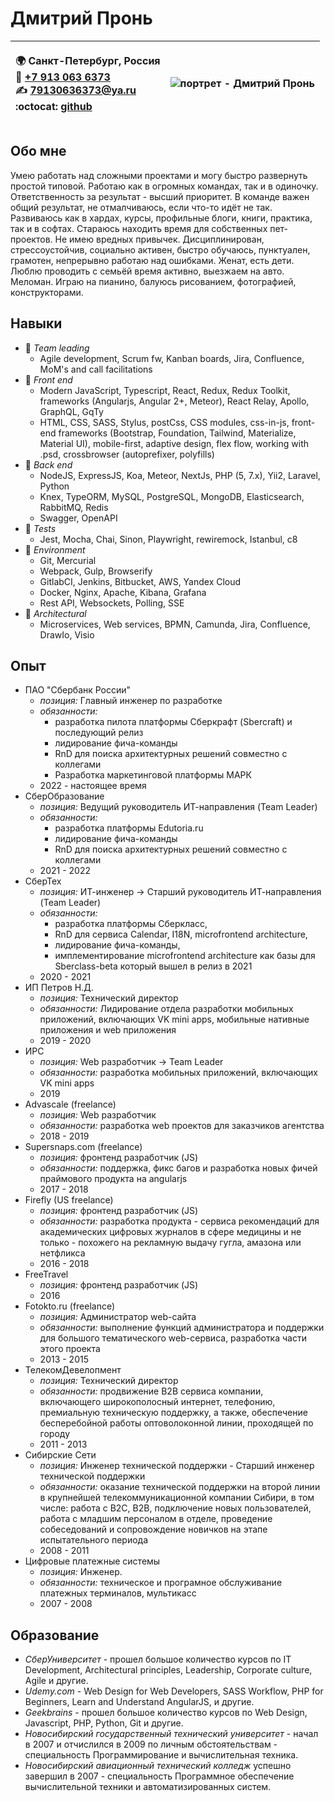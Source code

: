 # Дмитрий Пронь

|<p>**:earth_africa: Санкт-Петербург, Россия**<br>**:selfie: [+7 913 063 6373](tel:+79130636373)**<br>**:writing_hand: [79130636373@ya.ru](mailto:79130636373@ya.ru)**<br>:octocat: **[github](https://github.com/otecd)**|![портрет - Дмитрий Пронь](https://avatars.githubusercontent.com/u/17315884?s=140&u=c1868ff0ae14b1fecb3f58ee57c24bb9ead3a345&v=4)|
|:---|---|

## Обо мне

Умею работать над сложными проектами и могу быстро развернуть простой типовой. Работаю как в огромных командах, так и в одиночку. Ответственность за результат - высший приоритет. В команде важен общий результат, не отмалчиваюсь, если что-то идёт не так. Развиваюсь как в хардах, курсы, профильные блоги, книги, практика, так и в софтах. Стараюсь находить время для собственных пет-проектов.
Не имею вредных привычек. Дисциплинирован, стрессоустойчив, социально активен, быстро обучаюсь, пунктуален, грамотен, непрерывно работаю над ошибками.
Женат, есть дети. Люблю проводить с семьёй время активно, выезжаем на авто. Меломан. Играю на пианино, балуюсь рисованием, фотографией, конструкторами.

## Навыки

- :yellow_heart: *Team leading*
  - Agile development, Scrum fw, Kanban boards, Jira, Confluence, MoM's and call facilitations
- :stars: *Front end*
  - Modern JavaScript, Typescript, React, Redux, Redux Toolkit, frameworks (Angularjs,
Angular 2+, Meteor), React Relay, Apollo, GraphQL, GqTy
  - HTML, CSS, SASS, Stylus, postCss, CSS modules, css-in-js, front-end
frameworks (Bootstrap, Foundation, Tailwind, Materialize, Material UI), mobile-first, adaptive design, flex flow, working with .psd, crossbrowser (autoprefixer, polyfills)
- :floppy_disk: *Back end*
  - NodeJS, ExpressJS, Koa, Meteor, NextJs, PHP (5, 7.x), Yii2,
Laravel, Python
  - Knex, TypeORM, MySQL, PostgreSQL, MongoDB, Elasticsearch, RabbitMQ, Redis
  - Swagger, OpenAPI
- :hammer: *Tests*
  - Jest, Mocha, Chai, Sinon, Playwright, rewiremock, Istanbul, c8
- :rocket: *Environment*
  - Git, Mercurial
  - Webpack, Gulp, Browserify
  - GitlabCI, Jenkins, Bitbucket, AWS, Yandex Cloud
  - Docker, Nginx, Apache, Kibana, Grafana
  - Rest API, Websockets, Polling, SSE
- :triangular_ruler: *Architectural*
  -  Microservices, Web services, BPMN, Camunda, Jira, Confluence,
DrawIo, Visio

## Опыт

- ПАО "Сбербанк России"
   - *позиция:* Главный инженер по разработке
   - *обязанности:*
     - разработка пилота платформы Сберкрафт (Sbercraft) и последующий релиз
     - лидирование фича-команды
     - RnD для поиска архитектурных решений совместно с коллегами
     - Разработка маркетинговой платформы МАРК
   - 2022 - настоящее время
- СберОбразование
   - *позиция:* Ведущий руководитель ИТ-направления (Team Leader)
   - *обязанности:*
     - разработка платформы Edutoria.ru
     - лидирование фича-команды
     - RnD для поиска архитектурных решений совместно с коллегами
   - 2021 - 2022
- СберТех
   - *позиция:* ИТ-инженер -> Старший руководитель ИТ-направления (Team Leader)
   - *обязанности:*
     - разработка платформы Сберкласс,
     - RnD для сервиса Calendar, I18N, microfrontend
architecture,
     - лидирование фича-команды,
     - имплементирование microfrontend architecture как базы для 
Sberclass-beta который вышел в релиз в 2021
   - 2020 - 2021
- ИП Петров Н.Д.
   - *позиция:* Технический директор
   - *обязанности:* Лидирование отдела разработки мобильных приложений, включающих VK
mini apps, мобильные нативные приложения и web приложения
   - 2019 - 2020
- ИРС
   - *позиция:* Web разработчик -> Team Leader
   - *обязанности:* разработка мобильных приложений, включающих VK
mini apps
   - 2019
- Advascale (freelance)
   - *позиция:* Web разработчик
   - *обязанности:* разработка web проектов для заказчиков агентства
   - 2018 - 2019
- Supersnaps.com (freelance)
   - *позиция:* фронтенд разработчик (JS)
   - *обязанности:* поддержка, фикс багов и разработка новых фичей праймового продукта на angularjs
   - 2017 - 2018
- Firefly (US freelance)
   - *позиция:* фронтенд разработчик (JS)
   - *обязанности:* разработка продукта - сервиса рекомендаций для академических цифровых журналов в сфере медицины и не только - похожего на рекламную выдачу гугла, амазона или нетфликса
   - 2016 - 2018
- FreeTravel
   - *позиция:* фронтенд разработчик (JS)
   - 2016
- Fotokto.ru (freelance)
   - *позиция:* Администратор web-сайта
   - *обязанности:* выполнение функций администратора и поддержки для большого тематического web-сервиса, разработка части этого проекта
   - 2013 - 2015
- ТелекомДевелопмент
    - *позиция:* Технический директор
    - *обязанности:* продвижение B2B сервиса компании, включающего широкополосный интернет, телефонию, премиальную техническую поддержку, а также, обеспечение бесперебойной работы оптоволоконной линии, проходящей по городу
    - 2011 - 2013
- Сибирские Сети
    - *позиция:* Инженер технической поддержки - Старший инженер технической поддержки
    - *обязанности:* оказание технической поддержки на второй линии в крупнейшей телекоммуникационной компании Сибири, в том числе: работа с B2C, B2B, подключение новых пользователей, работа с младшим персоналом в отделе, проведение собеседований и сопровождение новичков на этапе испытательного периода
    - 2008 - 2011
- Цифровые платежные системы
    - *позиция:* Инженер.
    - *обязанности:* техническое и програмное обслуживание платежных терминалов, мультикасс
    - 2007 - 2008

## Образование

- *СберУниверситет* - прошел большое количество курсов по IT Development, Architectural principles, Leadership, Corporate culture, Agile и другие.
- *Udemy.com* - Web Design for Web Developers, SASS Workflow, PHP for Beginners, Learn and Understand AngularJS, и другие.
- *Geekbrains* - прошел большое количество курсов по Web Design, Javascript, PHP, Python, Git и другие.
- *Новосибирский государственный технический университет* - начал в 2007 и отчислился в 2009 по личным обстоятельствам - специальность Программирование и вычислительная техника.
- *Новосибирский авиационный технический колледж* успешно завершил в 2007 - специальность Программное обеспечение вычислительной техники и автоматизированных систем.

